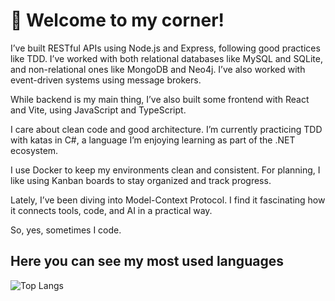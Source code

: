 # 🌿 Welcome to my corner!

I’ve built RESTful APIs using Node.js and Express, following good practices like TDD. I’ve worked with both relational databases like MySQL and SQLite, and non-relational ones like MongoDB and Neo4j.
I’ve also worked with event-driven systems using message brokers.

While backend is my main thing, I’ve also built some frontend with React and Vite, using JavaScript and TypeScript.

I care about clean code and good architecture.
I’m currently practicing TDD with katas in C#, a language I’m enjoying learning as part of the .NET ecosystem.

I use Docker to keep my environments clean and consistent.
For planning, I like using Kanban boards to stay organized and track progress.

Lately, I’ve been diving into Model-Context Protocol. I find it fascinating how it connects tools, code, and AI in a practical way.

So, yes, sometimes I code.

## Here you can see my most used languages 

![Top Langs](https://github-readme-stats.vercel.app/api/top-langs/?username=giselabcruz&langs_count=8)

